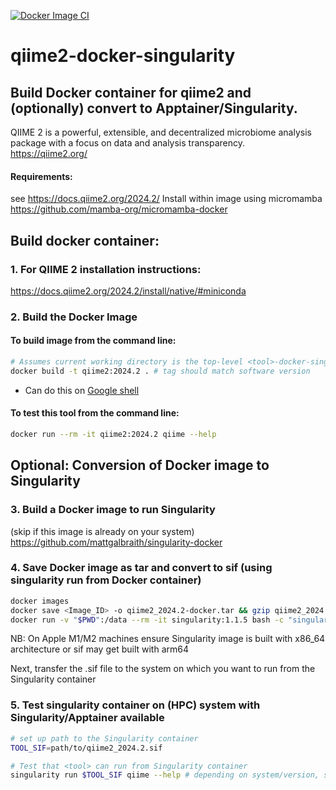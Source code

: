 [![Docker Image CI](https://github.com/mattgalbraith/qiime2-docker-singularity/actions/workflows/docker-image.yml/badge.svg)](https://github.com/mattgalbraith/qiime2-docker-singularity/actions/workflows/docker-image.yml)

# qiime2-docker-singularity

## Build Docker container for qiime2 and (optionally) convert to Apptainer/Singularity.  

QIIME 2 is a powerful, extensible, and decentralized microbiome analysis package with a focus on data and analysis transparency.  
https://qiime2.org/ 
  
#### Requirements:
see https://docs.qiime2.org/2024.2/
Install within image using micromamba
https://github.com/mamba-org/micromamba-docker
  
## Build docker container:  

### 1. For QIIME 2 installation instructions:  
https://docs.qiime2.org/2024.2/install/native/#miniconda  


### 2. Build the Docker Image

#### To build image from the command line:  
``` bash
# Assumes current working directory is the top-level <tool>-docker-singularity directory
docker build -t qiime2:2024.2 . # tag should match software version
```
* Can do this on [Google shell](https://shell.cloud.google.com)

#### To test this tool from the command line:
``` bash
docker run --rm -it qiime2:2024.2 qiime --help 
```

## Optional: Conversion of Docker image to Singularity  

### 3. Build a Docker image to run Singularity  
(skip if this image is already on your system)  
https://github.com/mattgalbraith/singularity-docker

### 4. Save Docker image as tar and convert to sif (using singularity run from Docker container)  
``` bash
docker images
docker save <Image_ID> -o qiime2_2024.2-docker.tar && gzip qiime2_2024.2-docker.tar # = IMAGE_ID of <tool> image
docker run -v "$PWD":/data --rm -it singularity:1.1.5 bash -c "singularity build /data/qiime2_2024.2.sif docker-archive:///data/qiime2_2024.2-docker.tar.gz"
```
NB: On Apple M1/M2 machines ensure Singularity image is built with x86_64 architecture or sif may get built with arm64  

Next, transfer the <tool>.sif file to the system on which you want to run <tool> from the Singularity container  

### 5. Test singularity container on (HPC) system with Singularity/Apptainer available  
``` bash
# set up path to the Singularity container
TOOL_SIF=path/to/qiime2_2024.2.sif

# Test that <tool> can run from Singularity container
singularity run $TOOL_SIF qiime --help # depending on system/version, singularity may be called apptainer
```